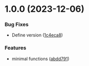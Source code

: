# 1.0.0 (2023-12-06)


### Bug Fixes

* Define version ([1c4eca8](https://github.com/asharpefr/cypress-multi-node/commit/1c4eca8ad63ee094d5e778b7f1cdb78a909ac0cf))


### Features

* minimal functions ([abdd791](https://github.com/asharpefr/cypress-multi-node/commit/abdd791dc728c62c535061c1af150f3322461d72))
